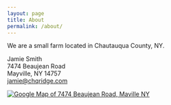 ```yaml
---
layout: page
title: About
permalink: /about/
---
```


We are a small farm located in Chautauqua County, NY.

Jamie Smith  
7474 Beaujean Road  
Mayville, NY  14757  
[jamie@chqridge.com](mailto:jamie@chqridge.com)

[![Google Map of 7474 Beaujean Road, Maville NY](http://maps.googleapis.com/maps/api/staticmap?center=7474+Beaujean+Road,+Maville+NY&zoom=8&scale=2&size=600x300&maptype=roadmap&sensor=false&format=png&visual_refresh=true&markers=size:mid%7Ccolor:red%7C7474+Beaujean+Road,+Maville+NY)](https://www.google.com/maps/place/7474+Beaujean+Rd,+Mayville,+NY+14757/@42.2622039,-79.545902,10z)